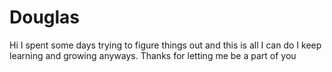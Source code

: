 # Douglas
Hi I spent some days trying to figure things out and this is all I can do
I keep learning and growing anyways.
Thanks for letting me be a part of you

